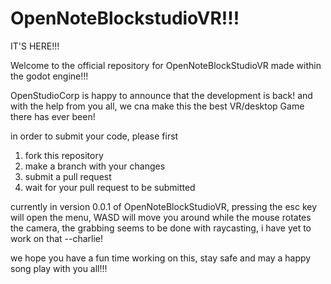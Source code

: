 # OpenNoteBlockstudioVR!!!
IT'S HERE!!!

Welcome to the official repository for OpenNoteBlockStudioVR made within the godot engine!!!

OpenStudioCorp is happy to announce that the development is back! and with the help from you all, we cna make this the best VR/desktop Game there has ever been!

in order to submit your code, please first

1. fork this repository
2. make a branch with your changes
3. submit a pull request
4. wait for your pull request to be submitted


currently in version 0.0.1 of OpenNoteBlockStudioVR, pressing the esc key will open the menu, WASD will move you around while the mouse rotates the camera, the grabbing seems to be done with raycasting, i have yet to work on that --charlie!

we hope you have a fun time working on this, stay safe and may a happy song play with you all!!!
